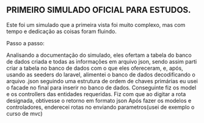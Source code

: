 ## PRIMEIRO SIMULADO OFICIAL PARA ESTUDOS.


Este foi um simulado que a primeira vista foi muito complexo, mas com tempo e dedicação as coisas foram fluindo.

Passo a passo:

Analisando a documentação do simulado, eles ofertam a tabela do banco de dados criada e todas as informações em arquivo json, sendo assim parti criar a tabela
no banco de dados com o que eles ofereceram, e, após, usando as seeders do laravel, alimentei o banco de dados decodificando o arquivo .json
seguindo uma estrutura de ordem de chaves primárias eu usei o facade no final para inserir no banco de dados.
Conseguinte fiz os model e os controllers das entidades requeridas. Fiz com que ao digitar a rota designada, obtivesse o retorno em formato json
Após fazer os modelos e controladores, enderecei rotas no enviando parametros(usei de exemplo o curso de mvc)
